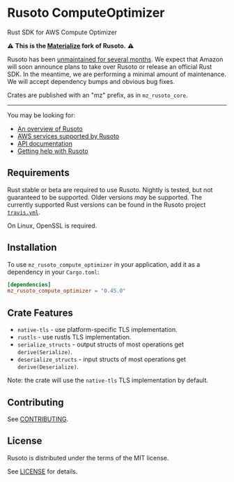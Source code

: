 
# Rusoto ComputeOptimizer
Rust SDK for AWS Compute Optimizer

⚠️ **This is the [Materialize](https://materialize.com) fork of Rusoto.** ⚠️

Rusoto has been [unmaintained for several months](https://github.com/rusoto/rusoto/issues/1651).
We expect that Amazon will soon announce plans to take over Rusoto or release
an official Rust SDK. In the meantime, we are performing a minimal amount of
maintenance. We will accept dependency bumps and obvious bug fixes.

Crates are published with an "mz" prefix, as in `mz_rusoto_core`.

---

You may be looking for:

* [An overview of Rusoto][rusoto-overview]
* [AWS services supported by Rusoto][supported-aws-services]
* [API documentation][api-documentation]
* [Getting help with Rusoto][rusoto-help]

## Requirements

Rust stable or beta are required to use Rusoto. Nightly is tested, but not guaranteed to be supported. Older
versions _may_ be supported. The currently supported Rust versions can be found in the Rusoto project
[`travis.yml`](https://github.com/rusoto/rusoto/blob/master/.travis.yml).

On Linux, OpenSSL is required.

## Installation

To use `mz_rusoto_compute_optimizer` in your application, add it as a dependency in your `Cargo.toml`:

```toml
[dependencies]
mz_rusoto_compute_optimizer = "0.45.0"
```

## Crate Features
- `native-tls` - use platform-specific TLS implementation.
- `rustls` - use rustls TLS implementation.
- `serialize_structs` - output structs of most operations get `derive(Serialize)`.
- `deserialize_structs` - input structs of most operations get `derive(Deserialize)`.

Note: the crate will use the `native-tls` TLS implementation by default.

## Contributing

See [CONTRIBUTING][contributing].

## License

Rusoto is distributed under the terms of the MIT license.

See [LICENSE][license] for details.

[api-documentation]: https://docs.rs/mz_rusoto_compute_optimizer "API documentation"
[license]: https://github.com/rusoto/rusoto/blob/master/LICENSE "MIT License"
[contributing]: https://github.com/rusoto/rusoto/blob/master/CONTRIBUTING.md "Contributing Guide"
[rusoto-help]: https://www.rusoto.org/help.html "Getting help with Rusoto"
[rusoto-overview]: https://www.rusoto.org/ "Rusoto overview"
[supported-aws-services]: https://www.rusoto.org/supported-aws-services.html "List of AWS services supported by Rusoto"
        
